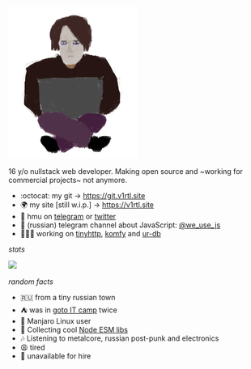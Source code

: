 <img height="300px" src="https://raw.githubusercontent.com/talentlessguy/talentlessguy/master/me.jpg" />

16 y/o nullstack web developer. Making open source and ~working for commercial projects~ not anymore.

- :octocat: my git -> https://git.v1rtl.site
- 🌍 my site [still w.i.p.] -> https://v1rtl.site
- 💬 hmu on [telegram](https://t.me/talentless_guy) or [twitter](https://twitter.com/v1rtl)
- 📢 (russian) telegram channel about JavaScript: [@we_use_js](https://t.me/we_use_js)
- 👨🏻‍💻 working on [tinyhttp](https://tinyhttp.v1rtl.site), [komfy](https://komfy.now.sh) and [ur-db](https://ur-db.com)

_stats_

![](https://github-readme-stats-6r6chiwoo.vercel.app/api/?username=talentlessguy&show_owner=false&show_icons=true&title_color=ddd&text_color=bbb&bg_color=292d3e&hide_border=true&hide_rank=true&count_private=true&include_all_commits=true)

_random facts_

- 🇷🇺 from a tiny russian town
- ⛺ was in [goto IT camp](https://goto.msk.ru) twice
- 🐧 Manjaro Linux user
- 📝 Collecting cool [Node ESM libs](https://github.com/talentlessguy/awesome-node-esm)
- 🎶 Listening to metalcore, russian post-punk and electronics
- 😩 tired
- 🙅 unavailable for hire
